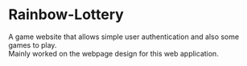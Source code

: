 # Rainbow-Lottery
A game website that allows simple user authentication and also some games to play.
<br/>
Mainly worked on the webpage design for this web application.

